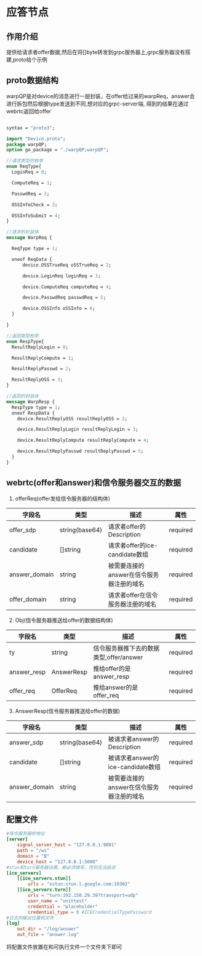 # 应答节点

## 作用介绍
提供给请求者offer数据,然后在将[]byte转发到grpc服务器上,grpc服务器没有搭建,proto给个示例

## proto数据结构
warpQP是对device的消息进行一层封装，在offer给过来的warpReq，answer会进行拆包然后根据type发送到不同,想对应的grpc-server端,
得到的结果在通过webrtc返回给offer




```protobuf

syntax = "proto3";

import "Device.proto";
package warpQP;
option go_package = "./warpQP;warpQP";

//请求类型的枚举
enum ReqType{
  LoginReq = 0;

  ComputeReq = 1;

  PasswdReq = 2;

  OSSInfoCheck = 3;

  OSSInfoSubmit = 4;
}

//请求的封装体
message WarpReq {

  ReqType type = 1;

  oneof ReqData {
      device.OSSTrueReq oSSTrueReq = 2;

      device.LoginReq loginReq = 3;

      device.ComputeReq computeReq = 4;

      device.PasswdReq passwdReq = 5;

      device.OSSInfo oSSInfo = 6;
  }

}

//返回类型枚举
enum RespType{
  ResultReplyLogin = 0;

  ResultReplyCompute = 1;

  ResultReplyPasswd = 2;

  ResultReplyOSS = 3;
}

//返回的封装体
message WarpResp {
  RespType type = 1;
  oneof RespData {
    device.ResultReplyOSS resultReplyOSS = 2;

    device.ResultReplyLogin resultReplyLogin = 3;

    device.ResultReplyCompute resultReplyCompute = 4;

    device.ResultReplyPasswd resultReplyPasswd = 5;
  }
}

```

## webrtc(offer和answer)和信令服务器交互的数据
1. offerReq(offer发给信令服务器的结构体)

| 字段名         | 类型        | 描述                                                         | 属性          |
| -------------- | ----------- | ------------------------------------------------------------ | ------------- |
| offer_sdp         | string(base64)      |请求者offer的Description         | required      |
| candidate | []string      |请求者offer的ice-candidate数组  | required      |
| answer_domain         | string         |被需要连接的answer在信令服务器注册的域名  | required|
| offer_domain           | string      |请求者offer在信令服务器注册的域名                 | required      |

2. Obj(信令服务器推送给offer的数据结构体)

| 字段名         | 类型        | 描述                                                         | 属性          |
| -------------- | ----------- | ------------------------------------------------------------ | ------------- |
| ty         | string      |信令服务器推下去的数据类型,offer/answer         | required      |
| answer_resp | AnswerResp      |推给offer的是answer_resp  | required      |
| offer_req         | OfferReq         |推给answer的是offer_req  | required|

3. AnswerResp(信令服务器推送给offer的数据)

| 字段名         | 类型        | 描述                                                         | 属性          |
| -------------- | ----------- | ------------------------------------------------------------ | ------------- |
| answer_sdp         | string(base64)      |被请求者answer的Description         | required      |
| candidate | []string      |被请求者answer的ice-candidate数组  | required      |
| answer_domain         | string         |被需要连接的answer在信令服务器注册的域名  | required|
 
## 配置文件
```toml
#信令服务器的地址
[server]
    signal_server_host = "127.0.0.1:9091"
    path = "/ws"
    domain = "B"
    device_host = "127.0.0.1:5000"
#stun和turn服务器设置，都必须填写，否则无法启动
[ice_servers]
    [[ice_servers.stun]]
        urls = "sstun:stun.l.google.com:19302"
    [[ice_servers.turn]]
        urls = "turn:192.158.29.39?transport=udp"
        user_name = "unittest"
        credential = "placeholder"
        credential_type = 0 #ICECredentialTypePassword
#日志的输出位置和文件
[log]
    out_dir = "/log/answer"
    out_file = "answer.log"
```
将配置文件放置在和可执行文件一个文件夹下即可